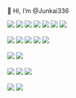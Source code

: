 👋 Hi, I’m @Junkai336

<div>
<img src="https://img.shields.io/badge/HTML5-E34F26?style=flat&logo=html5&logoColor=white"/>
<img src="https://img.shields.io/badge/CSS3-1572B6?style=flat&logo=css3&logoColor=white"/>
<img src="https://img.shields.io/badge/JavaScript-F7DF1E?style=flat&logo=Javascript&logoColor=white"/>
<img src="https://img.shields.io/badge/Jquery-0769AD?style=flat&logo=Jquery&logoColor=white">
<img src="https://img.shields.io/badge/Typescript-3178C6?style=flat&logo=typescript&logoColor=white"/>
<img src="https://img.shields.io/badge/React-61DAFB?style=flat&logo=React&logoColor=black"> 
<img src="https://img.shields.io/badge/Node.js-339933?style=flat&logo=node.js&logoColor=white"/>
</div>

<br>

<div>
  <img src="https://img.shields.io/badge/Java-007396?style=flat&logo=Java&logoColor=white">
  <img src="https://img.shields.io/badge/Spring-6DB33F?style=flat&logo=Spring&logoColor=white"> 
  <img src="https://img.shields.io/badge/Springboot-6DB33F?style=flat&logo=Springboot&logoColor=white">
  <img src="https://img.shields.io/badge/MySQL-4479A1?style=flat&logo=MySQL&logoColor=white">
  <img src="https://img.shields.io/badge/MicrosoftSQLServer-CC2927?style=flat&logo=MicrosoftSQLServer&logoColor=white">
</div>

<br>

<div>
  <img src="https://img.shields.io/badge/Bootstrap-7952B3?style=flat&logo=Bootstrap&logoColor=white">
  <img src="https://img.shields.io/badge/Fontawesome-339AF0?style=flat&logo=Fontawesome&logoColor=white">
</div>

<br>

<div>
  <img src="https://img.shields.io/badge/JSP-FF9A00?style=flat&logo=JSP&logoColor=white">
  <img src="https://img.shields.io/badge/JPA-FF3366?style=flat&logo=JPA&logoColor=white">
  <img src="https://img.shields.io/badge/Mybatis-D0271D?style=flat&logo=Mybatis&logoColor=white">
</div>

<br>

<div>
  <img src="https://img.shields.io/badge/Github-181717?style=flat&logo=Github&logoColor=white">
  <img src="https://img.shields.io/badge/Gitlab-FC6D26?style=flat&logo=Gitlab&logoColor=white">
</div>
